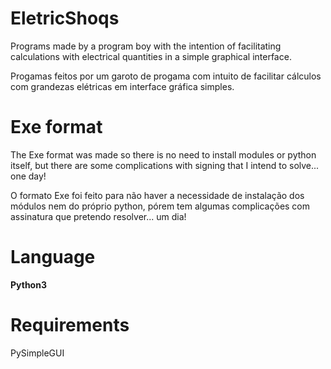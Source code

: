 # EletricShoqs

Programs made by a program boy with the intention of facilitating calculations with electrical quantities in a simple graphical interface.

Progamas feitos por um garoto de progama com intuito de facilitar cálculos com grandezas elétricas em interface gráfica simples.

# Exe format

The Exe format was made so there is no need to install modules or python itself, but there are some complications with signing that I intend to solve... one day!

O formato Exe foi feito para não haver a necessidade de instalação dos módulos nem do próprio python, pórem tem algumas complicações com assinatura que pretendo resolver... um dia!

# Language

**Python3**

# Requirements

PySimpleGUI
